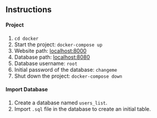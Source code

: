 ## Instructions

#### Project

1. `cd docker`
2. Start the project: `docker-compose up`
3. Website path: [localhost:8000](http://localhost:8000/)
4. Database path: [localhost:8080](http://localhost:8080/)
5. Database username: `root`
6. Initial password of the database: `changeme`
7. Shut down the project: `docker-compose down`

#### Import Database

1. Create a database named `users_list`.
2. Import `.sql` file in the database to create an initial table.

